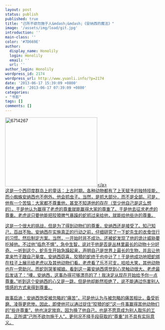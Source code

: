 ```yaml
---
layout: post
status: publish
published: true
title: "己所不欲勿施于人&mdash;&mdash;《安纳西的魔法》"
image: '/assets/img/load/git.jpg'
introduction: ''
main-class: ''
color: '#7D669E'
author:
  display_name: Honolily
  login: Honolily
  email: ''
  url: ''
author_login: Honolily
wordpress_id: 2174
wordpress_url: http://www.yuanli.info/?p=2174
date: '2013-06-17 15:39:09 +0800'
date_gmt: '2013-06-17 07:39:09 +0800'
categories:
- "书影"
tags: []
comments: []
---
```

<p>
<a href="http:&#47;&#47;www.yuanli.info&#47;archives&#47;2174.html&#47;attachment&#47;6714267" rel="attachment wp-att-2175"><img src="http:&#47;&#47;www.yuanli.info&#47;wp-content&#47;uploads&#47;2013&#47;06&#47;6714267-300x224.jpg" alt="6714267" width="300" height="224" class="aligncenter size-medium wp-image-2175" &#47;><&#47;a><br />
这是一个西印度群岛上的童话：上古时期，各种动物都有了上天赋予的独特技能，而小蜘蛛安纳西也不例外。他会抓虫子。当然，是抓大部分，而不是全部。可是，他有一个苦恼：大家都不尊重他，甚至不知道他的存在（至少他自己是这么想的）。于是他认为赢得了老虎的尊重就能赢得大家的尊重了。于是他去征求老虎的尊重。老虎说只要他能把狡猾脾气暴躁的蛇抓过来给他，就能给他些许的尊重。</p>
<p>这是一个很大的挑战，但是为了得到动物们的尊重，安纳西还是接受了。知己知己，百战不殆。安纳西在实施真正的行动之前，仔细研究了一下蛇先生的衣食住行的习惯。然后制定方案。当然，一开始时并不成功，还被蛇发现了他的诡计威胁要吃掉他。不过他&ldquo;临危不惧&rdquo;，急中生智，说对于他是否是丛林里最长的动物十分好奇。一听到这个，蛇先生开始急躁起来，声明自己是世界上最长的生物，并且让他拿来竹子跟自己量度。安纳西窃喜，狡猾的蛇终于也中计了！于是他成功地把蛇绑在柱子上展示给老虎以及其他动物们看。老虎看了乐不可支，哈哈大笑，其他动物也在一旁助兴。而蛇则哭爹喊娘。看到这一幕安纳西感觉到心灵触动很大。老虎最后发话了：&ldquo;噢，安纳西，这事办得可够漂亮的了！我决定从现在开始给予你一点尊重。&rdquo;听到这个安纳西的心又是一跳，但是他却断然拒绝了，说不能通过伤害别人情感的方式来得到尊重。</p>
<p>故事启迪：安纳西饱受被忽略的&ldquo;痛苦&rdquo;，可是他认为与被忽略的痛苦相比，备受折磨、凌辱更悲惨。因此，即使他可以通过捉住&ldquo;狡猾的蛇&rdquo;这一件事赢得其他动物们的&ldquo;些许尊重&rdquo;，他也决定放弃。因为换了他自己，也是不愿意成为别人取乐的工具。正所谓&ldquo;己所不欲勿施于人&rdquo;，更何况不择手段获取的&ldquo;尊重&rdquo;并不具有实际意义。</p>
